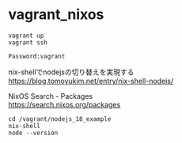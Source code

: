 # vagrant_nixos

```
vagrant up
vagrant ssh
```

```
Password:vagrant
```

nix-shellでnodejsの切り替えを実現する  
https://blog.tomoyukim.net/entry/nix-shell-nodejs/


NixOS Search - Packages  
https://search.nixos.org/packages

```
cd /vagrant/nodejs_18_example
nix-shell
node --version
```